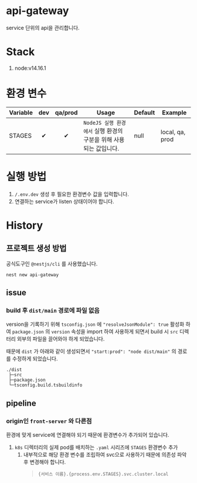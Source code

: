 # api-gateway

service 단위의 api을 관리합니다.

# Stack

1. node:v14.16.1

# 환경 변수

| Variable | dev | qa/prod | Usage                                                             | Default | Example         |
| -------- | :-: | :-----: | ----------------------------------------------------------------- | ------- | --------------- |
| STAGES   |  ✔  |    ✔    | `NodeJS 실행 환경에서` 실행 환경의 구분을 위해 사용되는 값입니다. | null    | local, qa, prod |

# 실행 방법

1. `/.env.dev` 생성 후 필요한 환경변수 값을 입력합니다.
1. 연결하는 service가 listen 상태이어야 합니다.

# History

## 프로젝트 생성 방법

공식도구인 `@nestjs/cli` 를 사용했습니다.

```shell
nest new api-gateway
```

## issue

### build 후 `dist/main` 경로에 파일 없음

version을 기록하기 위해 `tsconfig.json` 에 `"resolveJsonModule": true` 활성화 하여 `package.json` 의 `version` 속성을 import 하여 사용하게 되면서 build 시 `src` 디렉터리 외부의 파일을 끌어와야 하게 되었습니다.

때문에 `dist` 가 아래와 같이 생성되면서 `"start:prod": "node dist/main"` 의 경로를 수정하게 되었습니다.

```
./dist
 ├─src
 ├─package.json
 └─tsconfig.build.tsbuildinfo
```

## pipeline

### origin인 `front-server` 와 다른점

환경에 맞게 service에 연결해야 되기 때문에 환경변수가 추가되어 있습니다.

1. `k8s` 디렉터리의 실제 pod를 배치하는 `.yaml` 시리즈에 `STAGES` 환경변수 추가
   1. 내부적으로 해당 환경 변수를 조립하여 svc으로 사용하기 때문에 의존성 파악 후 변경해야 합니다.
      > `{서비스 이름}.{process.env.STAGES}.svc.cluster.local`
